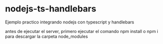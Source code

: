 # nodejs-ts-handlebars
Ejemplo practico integrando nodejs con typescript y handlebars

antes de ejecutar el server, primero ejecutar el comando npm install o npm i para descargar la carpeta node_modules
